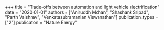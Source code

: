 +++
title = "Trade-offs between automation and light vehicle electrification"
date = "2020-01-01"
authors = ["Aniruddh Mohan", "Shashank Sripad", "Parth Vaishnav", "Venkatasubramanian Viswanathan"]
publication_types = ["2"]
publication = "Nature Energy"
